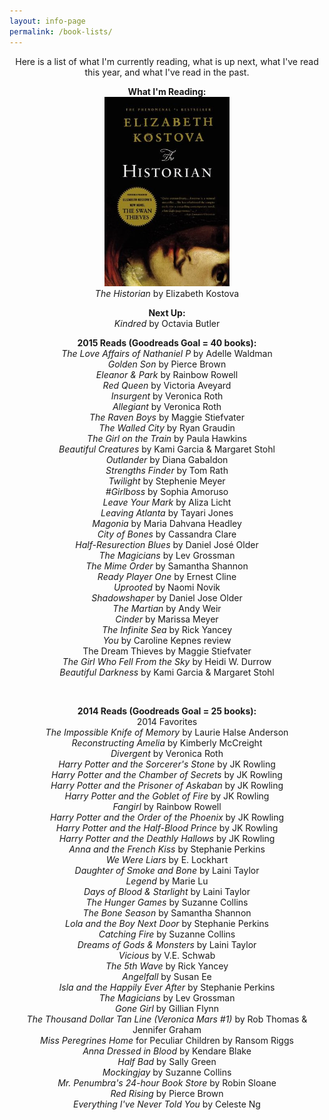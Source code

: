 ```yaml
---
layout: info-page
permalink: /book-lists/
---
```

<p style="text-align: center;">Here is a list of what I'm currently reading, what is up next, what I've read this year, and what I've read in the past.</p>
<p style="text-align: center;"><strong>What I'm Reading:<br />
<img src="assets/6402660.jpg" alt="The Historian book cover" width="200px" /><br />
</strong><em>The Historian</em> by Elizabeth Kostova<strong><br />
</strong></p>
<p style="text-align: center;"><strong>Next Up:<br />
</strong><i>Kindred </i>by Octavia Butler</p>
<p style="text-align: center;"><strong>2015 Reads (Goodreads Goal = 40 books):</strong><br />
<em>The Love Affairs of Nathaniel P</em> by Adelle Waldman<br />
<em>Golden Son</em> by Pierce Brown<br />
<em>Eleanor &amp; Park</em> by Rainbow Rowell<br />
<em>Red Queen</em> by Victoria Aveyard<br />
<em>Insurgent</em> by Veronica Roth<br />
<em>Allegiant</em> by Veronica Roth<br />
<em>The Raven Boys</em> by Maggie Stiefvater<br />
<em>The Walled City</em> by Ryan Graudin<br />
<em>The Girl on the Train</em> by Paula Hawkins<br />
<em>Beautiful Creatures </em>by Kami Garcia &amp; Margaret Stohl<br />
<em>Outlander </em>by Diana Gabaldon<br />
<em>Strengths Finder</em> by Tom Rath<br />
<em>Twilight</em> by Stephenie Meyer<br />
<em>#Girlboss</em> by Sophia Amoruso<br />
<em>Leave Your Mark</em> by Aliza Licht<br />
<em>Leaving Atlanta</em> by Tayari Jones<br />
<em>Magonia</em> by Maria Dahvana Headley<br />
<em>City of Bones</em> by Cassandra Clare<br />
<em>Half-Resurection Blues</em> by Daniel José Older<br />
<em>The Magicians</em> by Lev Grossman <br />
<em>The Mime Order</em> by Samantha Shannon<br />
<em>Ready Player One</em> by Ernest Cline<br />
<em>Uprooted</em> by Naomi Novik<br />
<em>Shadowshaper </em>by Daniel Jose Older<br />
<em>The Martian</em> by Andy Weir<br />
<em>Cinder</em> by Marissa Meyer<br />
<em>The Infinite Sea</em> by Rick Yancey<br />
<em>You</em> by Caroline Kepnes review<br />
The Dream Thieves by Maggie Stiefvater<br />
<em>The Girl Who Fell From the Sky</em> by Heidi W. Durrow <br />
<em>Beautiful Darkness</em> by Kami Garcia &amp; Margaret Stohl</p>
<div class="alignleft"><script type="text/javascript">// <![CDATA[<br />
amzn_assoc_ad_type = 'banner'; amzn_assoc_tracking_id = 'cherlamp-20'; amzn_assoc_marketplace = 'amazon'; amzn_assoc_region = 'US'; amzn_assoc_placement = 'assoc_banner_placement_default'; amzn_assoc_linkid = 'CKXM32USVEKONY3P'; amzn_assoc_campaigns = 'books'; amzn_assoc_banner_type = 'category'; amzn_assoc_isresponsive = 'true';<br />
// ]]></script><br />
<script src="//z-na.amazon-adsystem.com/widgets/q?ServiceVersion=20070822&amp;Operation=GetScript&amp;ID=OneJS&amp;WS=1"></script></div>
<p style="text-align: center;"><strong>2014 Reads (Goodreads Goal = 25 books):<br />
</strong>2014 Favorites</a><br />
<em>The Impossible Knife of Memory</em> by Laurie Halse Anderson<br />
<em>Reconstructing Amelia</em> by Kimberly McCreight<br />
<em>Divergent</em> by Veronica Roth<br />
<em>Harry Potter and the Sorcerer's Stone</em> by JK Rowling<br />
<em>Harry Potter and the Chamber of Secrets</em> by JK Rowling<br />
<em>Harry Potter and the Prisoner of Askaban</em> by JK Rowling<br />
<em>Harry Potter and the Goblet of Fire</em> by JK Rowling<br />
<em>Fangirl</em> by Rainbow Rowell<br />
<em>Harry Potter and the Order of the Phoenix</em> by JK Rowling<br />
<em>Harry Potter and the Half-Blood Prince</em> by JK Rowling<br />
<em>Harry Potter and the Deathly Hallows</em> by JK Rowling<br />
<em>Anna and the French Kiss</em> by Stephanie Perkins<br />
<em>We Were Liars</em> by E. Lockhart<br />
<em>Daughter of Smoke and Bone</em> by Laini Taylor<br />
<em>Legend</em> by Marie Lu<br />
<em>Days of Blood &amp; Starlight</em> by Laini Taylor<br />
<em>The Hunger Games</em> by Suzanne Collins<br />
<em>The Bone Season</em> by Samantha Shannon<br />
<em>Lola and the Boy Next Door</em> by Stephanie Perkins<br />
<em>Catching Fire</em> by Suzanne Collins<br />
<em>Dreams of Gods &amp; Monsters</em> by Laini Taylor<br />
<em>Vicious</em> by V.E. Schwab<br />
<em>The 5th Wave</em> by Rick Yancey<br />
<em>Angelfall</em> by Susan Ee<br />
<em>Isla and the Happily Ever After</em> by Stephanie Perkins<br />
<em>The Magicians</em> by Lev Grossman<br />
<em>Gone Girl</em> by Gillian Flynn<br />
<em>The Thousand Dollar Tan Line (Veronica Mars #1)</em> by Rob Thomas &amp; Jennifer Graham<br />
<em>Miss Peregrines Home</em> for Peculiar Children by Ransom Riggs<br />
<em>Anna Dressed in Blood</em> by Kendare Blake<br />
<em>Half Bad</em> by Sally Green<br />
<em>Mockingjay</em> by Suzanne Collins<br />
<em>Mr. Penumbra's 24-hour Book Store</em> by Robin Sloane<br />
<em>Red Rising</em> by Pierce Brown<br />
<em>Everything I've Never Told You</em> by Celeste Ng</p>
